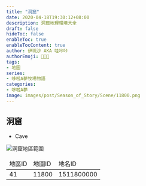 ```yaml
---
title: "洞窟"
date: 2020-04-18T19:30:12+08:00
description: 洞窟地理環境大全
draft: false
hideToc: false
enableToc: true
enableTocContent: true
author: 伊琉沙 AKA 哇咔咔
authorEmoji: 👩🏿‍🚀
tags: 
- 地圖
series:
- 哆啦A夢牧場物語
categories:
- 哆啦A夢
image: images/post/Season_of_Story/Scene/11800.png
---
```

## 洞窟
+ Cave

![洞窟地區範圍](/images/post/Season_of_Story/Map/11800.png)
<table>
    <thead>
        <tr>
            <td>地區ID</td>
            <td>地圖ID</td>
            <td>地名ID</td>
        </tr>
    </thead>
    <tr>
            <td>41</td>
            <td>11800</td>
            <td>1511800000</td>
    </tr>
</table>